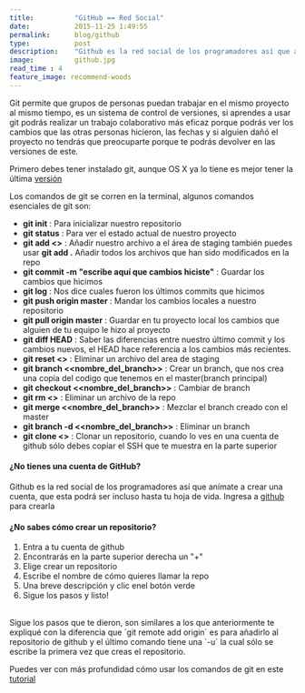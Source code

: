 ```yaml
---
title:  		"GitHub == Red Social"
date:   		2015-11-25 1:49:55
permalink: 		blog/github
type: 			post
description: 	"Github es la red social de los programadores así que anímate a crear una cuenta, que esta podrá ser incluso hasta tu hoja de vida."
image: 			github.jpg
read_time : 4
feature_image: recommend-woods
---
```


Git permite que grupos de personas puedan trabajar en el mismo proyecto al mismo tiempo, es un sistema de control de versiones, si aprendes a usar git podrás realizar un trabajo colaborativo más eficaz porque podrás ver los cambios que las otras personas hicieron, las fechas y si alguien dañó el proyecto no tendrás que preocuparte porque te podrás devolver en las versiones de este.

Primero debes tener instalado git, aunque OS X ya lo tiene es mejor tener la última [versión](https://git-scm.com/book/es/v1/Empezando-Instalando-Git)

Los comandos de git se corren en la terminal, algunos comandos esenciales de git son:

* __git init__ : Para inicializar nuestro repositorio
* __git status__ : Para ver el estado actual de nuestro proyecto
* __git add <<filename>>__ : Añadir nuestro archivo a el área de staging también puedes usar __git add .__ Añadir todos los archivos que han sido modificados en la repo
* __git commit -m "escribe aquí que cambios hiciste"__ : Guardar los cambios que hicimos
* __git log__ : Nos dice cuales fueron los últimos commits que hicimos
* __git push origin master__ : Mandar los cambios locales a nuestro repositorio
* __git pull origin master__ : Guardar en tu proyecto local los cambios que alguien de tu equipo le hizo al proyecto
* __git diff HEAD__ : Saber las diferencias entre nuestro último commit y los cambios nuevos, el HEAD hace referencia a los cambios más recientes.
* __git reset <<filename>>__ : Eliminar un archivo del area de staging
* __git branch <<nombre_del_branch>>__ : Crear un branch, que nos crea una copia del codigo que tenemos en el master(branch principal)
* __git checkout <<nombre_del_branch>>__ : Cambiar de branch
* __git rm <<filename>>__ : Eliminar un archivo de la repo
* __git merge <<nombre_del_branch>>__ : Mezclar el branch creado con el master
* __git branch -d <<nombre_del_branch>>__ : Eliminar un branch
* __git clone <<SSH>>__ : Clonar un repositorio, cuando lo ves en una cuenta de github sólo debes copiar el SSH que te muestra en la parte superior

#### ¿No tienes una cuenta de GitHub?

Github es la red social de los programadores así que anímate a crear una cuenta, que esta podrá ser incluso hasta tu hoja de vida. Ingresa a [github](https://github.com/join) para crearla

#### ¿No sabes cómo crear un repositorio?


1. Entra a tu cuenta de github
2. Encontrarás en la parte superior derecha un "+"
3. Elige crear un repositorio
4. Escribe el nombre de cómo quieres llamar la repo
5. Una breve descripción y clic enel botón verde
6. Sigue los pasos y listo!

<br>
Sigue los pasos que te dieron, son similares a los que anteriormente te expliqué con la diferencia que `git remote add origin` es para añadirlo al repositorio de github y el último comando tiene una `-u` la cual sólo se escribe la primera vez que creas el repositorio.

Puedes ver con más profundidad cómo usar los comandos de git en este [tutorial](https://try.github.io/levels/1/challenges/1)

